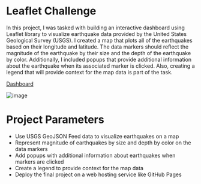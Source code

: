 # Leaflet Challenge

In this project, I was tasked with building an interactive dashboard using Leaflet library to visualize earthquake data provided by the United States Geological Survey (USGS). I created a map that plots all of the earthquakes based on their longitude and latitude. The data markers should reflect the magnitude of the earthquake by their size and the depth of the earthquake by color. Additionally, I included popups that provide additional information about the earthquake when its associated marker is clicked. Also, creating a legend that will provide context for the map data is part of the task.

[Dashboard](https://ashley-charles.github.io/leaflet-challenge/)

![image](https://github.com/user-attachments/assets/c8a93e99-765b-405e-931f-2c3e19fff50f)

# Project Parameters
* Use USGS GeoJSON Feed data to visualize earthquakes on a map
* Represent magnitude of earthquakes by size and depth by color on the data markers
* Add popups with additional information about earthquakes when markers are clicked
* Create a legend to provide context for the map data
* Deploy the final project on a web hosting service like GitHub Pages

